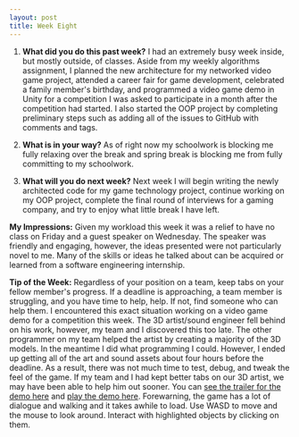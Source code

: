 ```yaml
---
layout: post
title: Week Eight
---
```


1. **What did you do this past week?** 
I had an extremely busy week inside, but mostly outside, of classes. Aside from my weekly algorithms assignment, I planned the new architecture for my networked video game project, attended a career fair for game development, celebrated a family member's birthday, and programmed a video game demo in Unity for a competition I was asked to participate in a month after the competition had started. I also started the OOP project by completing preliminary steps such as adding all of the issues to GitHub with comments and tags.

2. **What is in your way?** 
As of right now my schoolwork is blocking me fully relaxing over the break and spring break is blocking me from fully committing to my schoolwork.

3. **What will you do next week?** 
Next week I will begin writing the newly architected code for my game technology project, continue working on my OOP project, complete the final round of interviews for a gaming company, and try to enjoy what little break I have left.

**My Impressions:**
Given my workload this week it was a relief to have no class on Friday and a guest speaker on Wednesday. The speaker was friendly and engaging, however, the ideas presented were not particularly novel to me. Many of the skills or ideas he talked about can be acquired or learned from a software engineering internship.

**Tip of the Week:**
Regardless of your position on a team, keep tabs on your fellow member's progress. If a deadline is approaching, a team member is struggling, and you have time to help, help. If not, find someone who can help them. I encountered this exact situation working on a video game demo for a competition this week. The 3D artist/sound engineer fell behind on his work, however, my team and I discovered this too late. The other programmer on my team helped the artist by creating a majority of the 3D models. In the meantime I did what programming I could. However, I ended up getting all of the art and sound assets about four hours before the deadline. As a result, there was not much time to test, debug, and tweak the feel of the game. If my team and I had kept better tabs on our 3D artist, we may have been able to help him out sooner. You can [see the trailer for the demo here](https://youtu.be/t66-PLuU4zs) and [play the demo here](https://fuzzysasquatch.itch.io/wastes). Forewarning, the game has a lot of dialogue and walking and it takes awhile to load. Use WASD to move and the mouse to look around. Interact with highlighted objects by clicking on them. 
